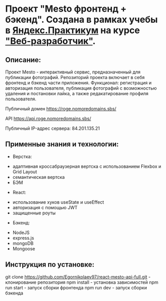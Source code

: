 # Проект "Mesto фронтенд + бэкенд". Создана в рамках учебы в [Яндекс.Практикум](https://praktikum.yandex.ru/) на курсе ["Веб-разработчик"](https://praktikum.yandex.ru/web/).

## Описание:
Проект Mesto - интерактивный сервис, предназначенный для публикации фотографий. Репозиторий проекта включает в себя фронтенд и бэкенд части приложения.
Функционал: регистрация и авторизация пользователя, публикация фотографий с возможностью удаления и постановки лайка, а также редакатирование профиля пользователя.


Публичный домен https://roge.nomoredomains.sbs/

API https://api.roge.nomoredomains.sbs/

Публичный IP-адрес сервера: 84.201.135.21

## Применные знания и технологии: 
* Верстка: 
- адаптивная кроссабраузерная вертска с использованием Flexbox и Grid Layout
- семантическая вертска
- БЭМ

* React: 
- использование хуков useState и useEffect
- авторизация с помощью JWT
- защищенные роуты

* Бэкенд:
- NodeJS
- express.js
- mongoDB
- Mongoose

## Инструкция по установке: 

git clone https://github.com/Egornikolaev97/react-mesto-api-full.git - клонирование репозитория
npm install - установка зависимостей 
npm run start - запуск сборки фронтенда
npm run dev - запуск сборки бэкенда
